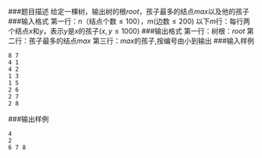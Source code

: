 ###题目描述
给定一棵树，输出树的根$root$，孩子最多的结点$max$以及他的孩子
###输入格式
第一行：$n$（结点个数$\leq 100$），$m$(边数$\leq 200$)
以下$m$行：每行两个结点$x$和$y$，表示$y$是$x$的孩子($x,y \leq 1000$)
###输出格式
第一行：树根：$root$
第二行：孩子最多的结点$max$
第三行：$max$的孩子,按编号由小到输出
###输入样例
```
8 7
4 1
4 2
1 3
1 5
2 6
2 7
2 8
```
###输出样例
```
4
2
6 7 8
```
